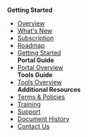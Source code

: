 **Getting Started**
  - [Overview](ship-hats-overview)
  - [What's New](what-s-new)
  - [Subscription](subscription)
  - [Roadmap](roadmap)
  - [Getting Started](getting-started)  
**Portal Guide**
  - [Portal Overview](https://docs.developer.tech.gov.sg/docs/ship-hats-portal-guide/#/ship-hats-portal-overview)  
**Tools Guide**
  - [Tools Overview](https://docs.developer.tech.gov.sg/docs/ship-hats-tools-guide/#/tools-overview)  
**Additional Resources**
  - [Terms & Policies](terms-and-policies)
  - [Training](training)
  - [Support](support)
  - [Document History](document-history)
  - [Contact Us](contact-us)